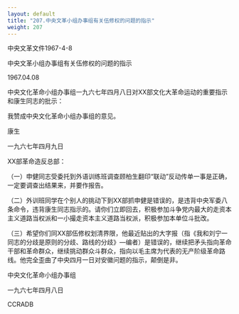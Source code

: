 ```yaml
---
layout: default
title: "207.中央文革小组办事组有关伍修权的问题的指示"
weight: 207
---
```


中央文革文件1967-4-8

中央文革小组办事组有关伍修权的问题的指示

1967.04.08

中央文化革命小组办事组一九六七年四月八日对XX部文化大革命运动的重要指示和康生同志的批示：

我赞成中央文化革命小组办事组的意见。

康生

一九六七年四月九日

XX部革命造反总部：

（一）申健同志受委托到外语训练班调查顾柏生翻印“联动”反动传单一事是正确，一定要调查出结果来，并要作报告。

（二）外训班同学在个别人的挑动下到XX部抓申健是错误的，是违背中央军委八条命令，违背康生同志指示的。请你们立即回去，积极参加斗争党内最大的走资本主义道路当权派和一小撮走资本主义道路当权派，积极参加本单位斗批改。

（三）希望你们同XX部伍修权划清界限，他最近贴出的大字报（指《我和刘宁一同志的分歧是原则的分歧、路线的分歧》—编者）是错误的，继续把矛头指向革命干部和革命群众，继续挑动群众斗群众，指向以毛主席为代表的无产阶级革命路线。他完全歪曲了中央四月一日对安徽问题的指示，颠倒是非。

中央文化革命小组办事组

一九六七年四月八日

CCRADB

